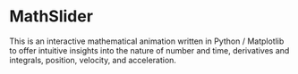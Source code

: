 MathSlider
==========

This is an interactive mathematical animation written in Python / Matplotlib to offer intuitive insights into the nature of number and time, derivatives and integrals, position, velocity, and acceleration.



